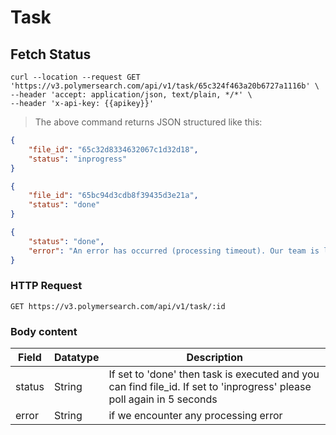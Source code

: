 # Task

## Fetch Status

```shell
curl --location --request GET 'https://v3.polymersearch.com/api/v1/task/65c324f463a20b6727a1116b' \
--header 'accept: application/json, text/plain, */*' \
--header 'x-api-key: {{apikey}}'
```

> The above command returns JSON structured like this:

```json
{
    "file_id": "65c32d8334632067c1d32d18",
    "status": "inprogress"
}
```

```json
{
    "file_id": "65bc94d3cdb8f39435d3e21a",
    "status": "done"
}
```

```json
{
    "status": "done",
    "error": "An error has occurred (processing timeout). Our team is looking into it."
}
```


### HTTP Request

`GET https://v3.polymersearch.com/api/v1/task/:id`

### Body content

Field | Datatype | Description
--------- | ------- | -----------
status | String | If set to 'done' then task is executed and you can find file_id. If set to 'inprogress' please poll again in 5 seconds
error | String | if we encounter any processing error